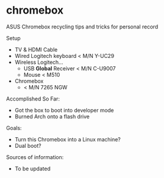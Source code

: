# chromebox
ASUS Chromebox recycling tips and tricks for personal record

Setup 
- TV & HDMI Cable
- Wired Logitech keyboard    < M/N Y-UC29 
- Wireless Logitech...
    - USB **Global** Receiver    < M/N C-U9007  
    - Mouse                  < M510
- Chromebox
    - < M/N 7265 NGW

Accomplished So Far:
- Got the box to boot into developer mode
- Burned Arch onto a flash drive

Goals: 
- Turn this Chromebox into a Linux machine?
- Dual boot?


Sources of information: 
- To be updated 
